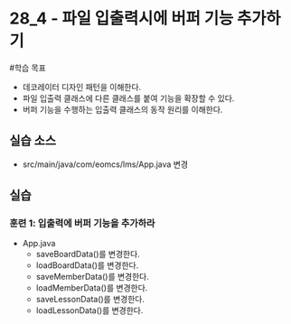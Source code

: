 # 28_4 - 파일 입출력시에 버퍼 기능 추가하기

#학습 목표

- 데코레이터 디자인 패턴을 이해한다.
- 파일 입출력 클래스에 다른 클래스를 붙여 기능을 확장할 수 있다.
- 버퍼 기능을 수행하는 입출력 클래스의 동작 원리를 이해한다.

## 실습 소스
- src/main/java/com/eomcs/lms/App.java 변경
  
## 실습

### 훈련 1: 입출력에 버퍼 기능을 추가하라
- App.java
    - saveBoardData()를 변경한다.
    - loadBoardData()를 변경한다.
    - saveMemberData()를 변경한다.
    - loadMemberData()를 변경한다.
    - saveLessonData()를 변경한다.
    - loadLessonData()를 변경한다.
